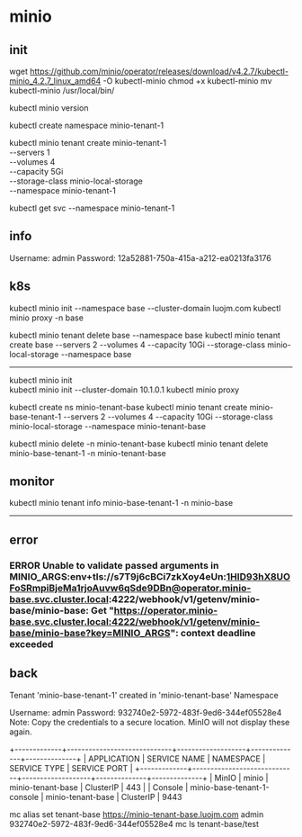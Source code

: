 
# minio

## init

wget <https://github.com/minio/operator/releases/download/v4.2.7/kubectl-minio_4.2.7_linux_amd64> -O kubectl-minio
chmod +x kubectl-minio
mv kubectl-minio /usr/local/bin/

kubectl minio version

kubectl create namespace minio-tenant-1

kubectl minio tenant create minio-tenant-1       \
  --servers                 1                    \
  --volumes                 4                   \
  --capacity                5Gi                 \
  --storage-class           minio-local-storage \
   --namespace  minio-tenant-1

  kubectl get svc --namespace minio-tenant-1

## info

Username: admin
Password: 12a52881-750a-415a-a212-ea0213fa3176


## k8s 

kubectl minio init --namespace base --cluster-domain luojm.com
kubectl minio proxy -n base 

kubectl minio tenant delete  base --namespace base
kubectl minio tenant create  base --servers 2 --volumes 4 --capacity 10Gi --storage-class minio-local-storage --namespace base

----

kubectl minio init  
kubectl minio init  --cluster-domain 10.1.0.1
kubectl minio proxy  

kubectl create ns minio-tenant-base
kubectl minio tenant create  minio-base-tenant-1 --servers 2 --volumes 4 --capacity 10Gi --storage-class minio-local-storage  --namespace minio-tenant-base

kubectl minio delete -n minio-tenant-base
kubectl minio tenant delete  minio-base-tenant-1 -n minio-tenant-base

## monitor

kubectl minio tenant  info minio-base-tenant-1 -n minio-base

---

## error

### ERROR Unable to validate passed arguments in MINIO_ARGS:env+tls://s7T9j6cBCi7zkXoy4eUn:1HlD93hX8UOFoSRmpiBjeMa1rjoAuvw6qSde9DBn@operator.minio-base.svc.cluster.local:4222/webhook/v1/getenv/minio-base/minio-base: Get "https://operator.minio-base.svc.cluster.local:4222/webhook/v1/getenv/minio-base/minio-base?key=MINIO_ARGS": context deadline exceeded


## back

Tenant 'minio-base-tenant-1' created in 'minio-tenant-base' Namespace

  Username: admin 
  Password: 932740e2-5972-483f-9ed6-344ef05528e4 
  Note: Copy the credentials to a secure location. MinIO will not display these again.

+-------------+-----------------------------+-------------------+--------------+--------------+
| APPLICATION | SERVICE NAME                | NAMESPACE         | SERVICE TYPE | SERVICE PORT |
+-------------+-----------------------------+-------------------+--------------+--------------+
| MinIO       | minio                       | minio-tenant-base | ClusterIP    | 443          |
| Console     | minio-base-tenant-1-console | minio-tenant-base | ClusterIP    | 9443  

mc alias set tenant-base https://minio-tenant-base.luojm.com admin  932740e2-5972-483f-9ed6-344ef05528e4
mc ls tenant-base/test